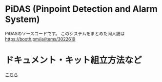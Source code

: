# PiDAS (Pinpoint Detection and Alarm System)
PiDASのソースコードです。
このシステムをまとめた同人誌は https://booth.pm/ja/items/3022619

# ドキュメント・キット組立方法など
[こちら](https://nrck.github.io/PiDAS/)
